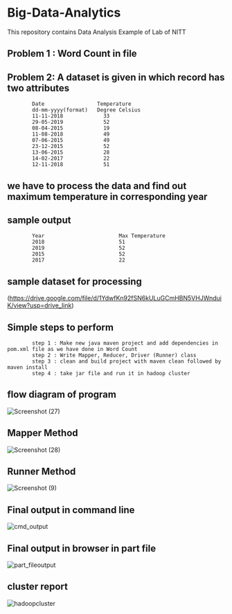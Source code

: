 # Big-Data-Analytics
This repository contains Data Analysis Example of Lab of NITT
## Problem 1 : Word Count in file
## Problem 2: A dataset is given in which record has two attributes
            Date                 Temperature 
            dd-mm-yyyy(format)   Degree Celsius
            11-11-2018             33
            29-05-2019             52
            08-04-2015             19
            11-08-2018             49
            07-06-2015             49
            23-12-2015             52
            13-06-2015             28
            14-02-2017             22
            12-11-2018             51
## we have to process the data and find out maximum temperature in corresponding year
## sample output
            Year                        Max Temperature
            2018                        51
            2019                        52
            2015                        52
            2017                        22
## sample dataset for processing
 (https://drive.google.com/file/d/1YdwfKn92fSN6kULuGCmHBN5VHJWnduiK/view?usp=drive_link)
## Simple steps to perform
            step 1 : Make new java maven project and add dependencies in pom.xml file as we have done in Word Count
            step 2 : Write Mapper, Reducer, Driver (Runner) class
            step 3 : clean and build project with maven clean followed by maven install
            step 4 : take jar file and run it in hadoop cluster
## flow diagram of program
![Screenshot (27)](https://github.com/diwakarrana464/Big-Data-Analytics/assets/37569837/3eb69ed7-c99e-41e8-9ebc-db4a885420ca)
## Mapper Method
![Screenshot (28)](https://github.com/diwakarrana464/Big-Data-Analytics/assets/37569837/11d10b41-8159-4bf4-b0b5-a36fec6db769)
## Runner Method
![Screenshot (9)](https://github.com/diwakarrana464/Big-Data-Analytics/assets/37569837/ef0a6842-38c8-4f35-a675-143b17030715)
## Final output in command line
![cmd_output](https://github.com/diwakarrana464/Big-Data-Analytics/assets/37569837/eb9f8af6-c9a0-4132-a4b0-9738b25a92ec)
## Final output in browser in part file
![part_fileoutput](https://github.com/diwakarrana464/Big-Data-Analytics/assets/37569837/50a28f78-0d42-40df-94b1-c1a08afe3daa)
## cluster report
![hadoopcluster](https://github.com/diwakarrana464/Big-Data-Analytics/assets/37569837/f487c45e-1ca8-4440-aa7a-b8365744f900)


